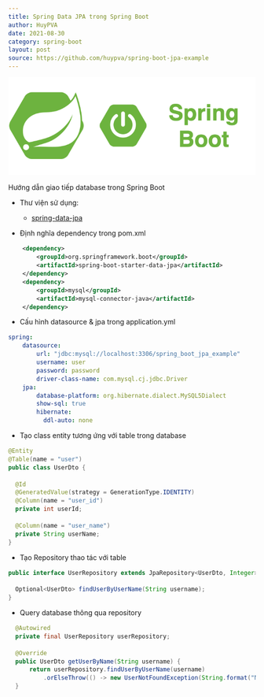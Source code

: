 ```yaml
---
title: Spring Data JPA trong Spring Boot
author: HuyPVA
date: 2021-08-30
category: spring-boot
layout: post
source: https://github.com/huypva/spring-boot-jpa-example
---
```


<div align="center">
    <img src="../assets/images/spring_boot_icon.png"/>
</div>

Hướng dẫn giao tiếp database trong Spring Boot

- Thư viện sử dụng:
  - [spring-data-jpa](https://spring.io/projects/spring-data-jpa)

- Định nghĩa dependency trong pom.xml

```xml
    <dependency>
        <groupId>org.springframework.boot</groupId>
        <artifactId>spring-boot-starter-data-jpa</artifactId>
    </dependency>
    <dependency>
        <groupId>mysql</groupId>
        <artifactId>mysql-connector-java</artifactId>
    </dependency>
```

- Cấu hình datasource & jpa trong application.yml

```yml
spring:
    datasource:
        url: "jdbc:mysql://localhost:3306/spring_boot_jpa_example"
        username: user
        password: password
        driver-class-name: com.mysql.cj.jdbc.Driver
    jpa:
        database-platform: org.hibernate.dialect.MySQL5Dialect
        show-sql: true
        hibernate:
          ddl-auto: none
``` 

- Tạo class entity tương ứng với table trong database

```java
@Entity
@Table(name = "user")
public class UserDto {

  @Id
  @GeneratedValue(strategy = GenerationType.IDENTITY)
  @Column(name = "user_id")
  private int userId;

  @Column(name = "user_name")
  private String userName;
}
``` 

- Tạo Repository thao tác với table

```java
public interface UserRepository extends JpaRepository<UserDto, Integer> {

  Optional<UserDto> findUserByUserName(String username);
}
```

- Query database thông qua repository

```java
  @Autowired
  private final UserRepository userRepository;
  
  @Override
  public UserDto getUserByName(String username) {
      return userRepository.findUserByUserName(username)
          .orElseThrow(() -> new UserNotFoundException(String.format("Not found user by name %s", username)));
  }
```